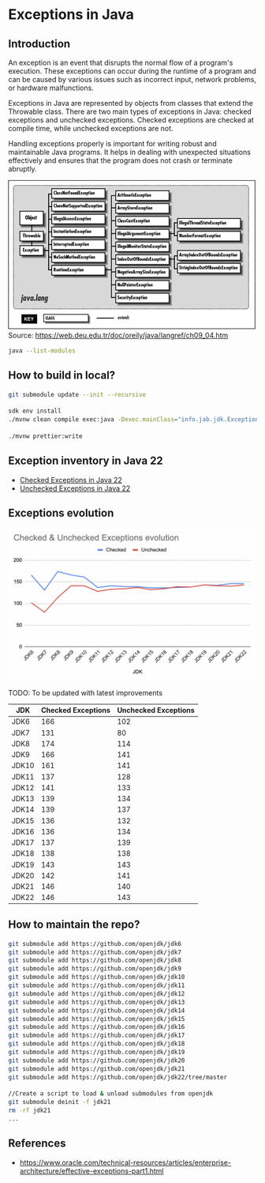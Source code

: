 # Exceptions in Java

## Introduction

An exception is an event that disrupts the normal flow of a program's execution. These exceptions can occur during the runtime of a program and can be caused by various issues such as incorrect input, network problems, or hardware malfunctions.

Exceptions in Java are represented by objects from classes that extend the Throwable class. There are two main types of exceptions in Java: checked exceptions and unchecked exceptions. Checked exceptions are checked at compile time, while unchecked exceptions are not.

Handling exceptions properly is important for writing robust and maintainable Java programs. It helps in dealing with unexpected situations effectively and ensures that the program does not crash or terminate abruptly.

![](docs/exceptions.gif)
Source: https://web.deu.edu.tr/doc/oreily/java/langref/ch09_04.htm 

```bash
java --list-modules
```

## How to build in local?

```bash
git submodule update --init --recursive

sdk env install
./mvnw clean compile exec:java -Dexec.mainClass="info.jab.jdk.ExceptionCounterExample" -Dexec.args="--enable-preview"

./mvnw prettier:write
```

## Exception inventory in Java 22

- [Checked Exceptions in Java 22](./docs/jdk22-checked-exceptions.md)
- [Unchecked Exceptions in Java 22](./docs/jdk22-unchecked-exceptions.md)

## Exceptions evolution

![](./docs/exception-evolution.png)

TODO: To be updated with latest improvements

| JDK   | Checked Exceptions | Unchecked Exceptions |
|-------|--------------------|----------------------|
| JDK6  | 166                | 102                  |
| JDK7  | 131                | 80                   |
| JDK8  | 174                | 114                  |
| JDK9  | 166                | 141                  |
| JDK10 | 161                | 141                  |
| JDK11 | 137                | 128                  |
| JDK12 | 141                | 133                  |
| JDK13 | 139                | 134                  |
| JDK14 | 139                | 137                  |
| JDK15 | 136                | 132                  |
| JDK16 | 136                | 134                  |
| JDK17 | 137                | 139                  |
| JDK18 | 138                | 138                  |
| JDK19 | 143                | 143                  |
| JDK20 | 142                | 141                  |
| JDK21 | 146                | 140                  |
| JDK22 | 146                | 143                  |

## How to maintain the repo?

```bash
git submodule add https://github.com/openjdk/jdk6
git submodule add https://github.com/openjdk/jdk7
git submodule add https://github.com/openjdk/jdk8
git submodule add https://github.com/openjdk/jdk9
git submodule add https://github.com/openjdk/jdk10
git submodule add https://github.com/openjdk/jdk11
git submodule add https://github.com/openjdk/jdk12
git submodule add https://github.com/openjdk/jdk13
git submodule add https://github.com/openjdk/jdk14
git submodule add https://github.com/openjdk/jdk15
git submodule add https://github.com/openjdk/jdk16
git submodule add https://github.com/openjdk/jdk17
git submodule add https://github.com/openjdk/jdk18
git submodule add https://github.com/openjdk/jdk19
git submodule add https://github.com/openjdk/jdk20
git submodule add https://github.com/openjdk/jdk21
git submodule add https://github.com/openjdk/jdk22/tree/master

//Create a script to load & unload submodules from openjdk
git submodule deinit -f jdk21
rm -rf jdk21
...
```

## References

- https://www.oracle.com/technical-resources/articles/enterprise-architecture/effective-exceptions-part1.html